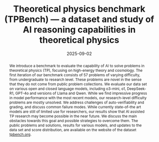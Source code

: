 ---
title: "Theoretical physics benchmark (TPBench) — a dataset and study of AI reasoning capabilities in theoretical physics"
collection: "publications"
category: "manuscripts"
venue: "Mach. Learn.: Sci. Technol. 6"
date: "2025-09-02"
links:
  - label: "Journal"
    url: "https://iopscience.iop.org/article/10.1088/2632-2153/adfcb0"
  - label: "arXiv"
    url: "https://arxiv.org/abs/2502.15815"
excerpt: ''
abstract: "We introduce a benchmark to evaluate the capability of AI to solve problems in theoretical physics (TP), focusing on high-energy theory and cosmology. The first iteration of our benchmark consists of 57 problems of varying difficulty, from undergraduate to research level. These problems are novel in the sense that they do not come from public problem collections. We evaluate our data set on various open and closed language models, including o3-mini, o1, DeepSeek-R1, GPT-4o and versions of Llama and Qwen. While we find impressive progress in model performance with the most recent models, our research-level difficulty problems are mostly unsolved. We address challenges of auto-verifiability and grading, and discuss common failure modes. While currently state-of-the art models are still of limited use for researchers, our results show that AI assisted TP research may become possible in the near future. We discuss the main obstacles towards this goal and possible strategies to overcome them. The public problems and solutions, results for various models, and updates to the data set and score distribution, are available on the website of the dataset [tpbench.org](https://tpbench.org/)."   
--- 
